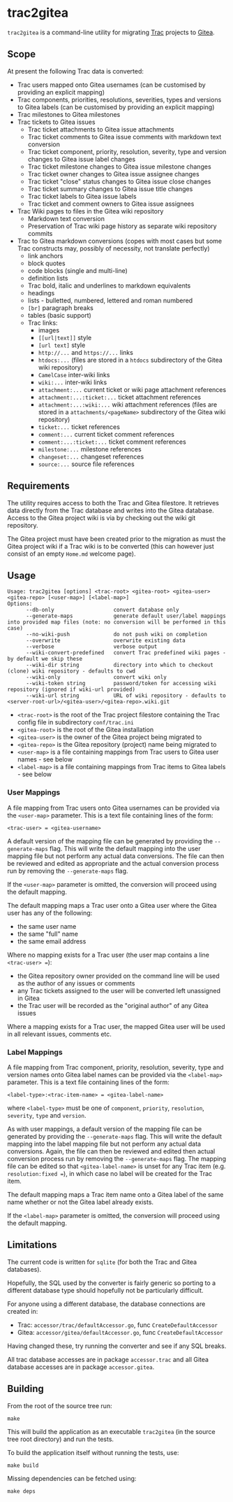 # trac2gitea

`trac2gitea` is a command-line utility for migrating [Trac](https://trac.edgewall.org/) projects to [Gitea](https://gitea.io/).

## Scope
At present the following Trac data is converted:
* Trac users mapped onto Gitea usernames (can be customised by providing an explicit mapping) 
* Trac components, priorities, resolutions, severities, types and versions to Gitea labels (can be customised by providing an explicit mapping)
* Trac milestones to Gitea milestones
* Trac tickets to Gitea issues
  * Trac ticket attachments to Gitea issue attachments
  * Trac ticket comments to Gitea issue comments with markdown text conversion
  * Trac ticket component, priority, resolution, severity, type and version changes to Gitea issue label changes
  * Trac ticket milestone changes to Gitea issue milestone changes
  * Trac ticket owner changes to Gitea issue assignee changes
  * Trac ticket "close" status changes to Gitea issue close changes
  * Trac ticket summary changes to Gitea issue title changes
  * Trac ticket labels to Gitea issue labels
  * Trac ticket and comment owners to Gitea issue assignees
* Trac Wiki pages to files in the Gitea wiki repository
  * Markdown text conversion
  * Preservation of Trac wiki page history as separate wiki repository commits
* Trac to Gitea markdown conversions (copes with most cases but some Trac constructs may, possibly of necessity, not translate perfectly)
  * link anchors
  * block quotes
  * code blocks (single and multi-line)
  * definition lists
  * Trac bold, italic and underlines to markdown equivalents
  * headings
  * lists - bulletted, numbered, lettered and roman numbered
  * `[br]` paragraph breaks
  * tables (basic support)
  * Trac links:
    * images
    * `[[url|text]]` style
    * `[url text]` style
    * `http://...` and `https://...` links
    * `htdocs:...` (files are stored in a `htdocs` subdirectory of the Gitea wiki repository)
    * `CamelCase` inter-wiki links
    * `wiki:...` inter-wiki links
    * `attachment:...` current ticket or wiki page attachment references
    * `attachment:...:ticket:...` ticket attachment references
    * `attachment:...:wiki:...` wiki attachment references (files are stored in a `attachments/<pageName>` subdirectory of the Gitea wiki repository)
    * `ticket:...` ticket references
    * `comment:...` current ticket comment references
    * `comment:...:ticket:...` ticket comment references
    * `milestone:...` milestone references
    * `changeset:...` changeset references
    * `source:...` source file references

## Requirements ##
The utility requires access to both the Trac and Gitea filestore.
It retrieves data directly from the Trac database and writes into the Gitea database.
Access to the Gitea project wiki is via by checking out the wiki git repository.

The Gitea project must have been created prior to the migration as must the Gitea project wiki if a Trac wiki is to be converted (this can however just consist of an empty `Home.md` welcome page).

## Usage
```
Usage: trac2gitea [options] <trac-root> <gitea-root> <gitea-user> <gitea-repo> [<user-map>] [<label-map>]
Options:
      --db-only                   convert database only
      --generate-maps             generate default user/label mappings into provided map files (note: no conversion will be performed in this case)
      --no-wiki-push              do not push wiki on completion
      --overwrite                 overwrite existing data
      --verbose                   verbose output
      --wiki-convert-predefined   convert Trac predefined wiki pages - by default we skip these
      --wiki-dir string           directory into which to checkout (clone) wiki repository - defaults to cwd
      --wiki-only                 convert wiki only
      --wiki-token string         password/token for accessing wiki repository (ignored if wiki-url provided)
      --wiki-url string           URL of wiki repository - defaults to <server-root-url>/<gitea-user>/<gitea-repo>.wiki.git
```

* `<trac-root>` is the root of the Trac project filestore containing the Trac config file in subdirectory `conf/trac.ini`
* `<gitea-root>` is the root of the Gitea installation
* `<gitea-user>` is the owner of the Gitea project being migrated to
* `<gitea-repo>` is the Gitea repository (project) name being migrated to
* `<user-map>` is a file containing mappings from Trac users to Gitea user names - see below
* `<label-map>` is a file containing mappings from Trac items to Gitea labels - see below

### User Mappings
A file mapping from Trac users onto Gitea usernames can be provided via the `<user-map>` parameter.
This is a text file containing lines of the form:
```
<trac-user> = <gitea-username>
```

A default version of the mapping file can be generated by providing the `--generate-maps` flag.
This will write the default mapping into the user mapping file but not perform any actual data conversions.
The file can then be reviewed and edited as appropriate and the actual conversion process run by removing the `--generate-maps` flag.

If the `<user-map>` parameter is omitted, the conversion will proceed using the default mapping.

The default mapping maps a Trac user onto a Gitea user where the Gitea user has any of the following:
* the same user name
* the same "full" name
* the same email address

Where no mapping exists for a Trac user (the user map contains a line `<trac-user> =`):
* the Gitea repository owner provided on the command line will be used as the author of any issues or comments
* any Trac tickets assigned to the user will be converted left unassigned in Gitea
* the Trac user will be recorded as the "original author" of any Gitea issues

Where a mapping exists for a Trac user, the mapped Gitea user will be used in all relevant issues, comments etc.

### Label Mappings
A file mapping from Trac component, priority, resolution, severity, type and version names onto Gitea label names can be provided via the `<label-map>` parameter.
This is a text file containing lines of the form: 
```
<label-type>:<trac-item-name> = <gitea-label-name>
```
where `<label-type>` must be one of `component`, `priority`, `resolution`, `severity`, `type` and `version`.

As with user mappings, a default version of the mapping file can be generated by providing the `--generate-maps` flag.
This will write the default mapping into the label mapping file but not perform any actual data conversions.
Again, the file can then be reviewed and edited then actual conversion process run by removing the `--generate-maps` flag.
The mapping file can be edited so that `<gitea-label-name>` is unset for any Trac item (e.g. `resolution:fixed =`), in which case no label will be created for the Trac item.

The default mapping maps a Trac item name onto a Gitea label of the same name whether or not the Gitea label already exists.

If the `<label-map>` parameter is omitted, the conversion will proceed using the default mapping.

## Limitations
The current code is written for `sqlite` (for both the Trac and Gitea databases).

Hopefully, the SQL used by the converter is fairly generic so porting to a different database type should hopefully not be particularly difficult.

For anyone using a different database, the database connections are created in:
  * Trac: `accessor/trac/defaultAccessor.go`, func `CreateDefaultAccessor`
  * Gitea: `accessor/gitea/defaultAccessor.go`, func `CreateDefaultAccessor`

Having changed these, try running the converter and see if any SQL breaks.

All trac database accesses are in package `accessor.trac` and all Gitea database accesses are in package `accessor.gitea`.

## Building
From the root of the source tree run:
```
make
```
This will build the application as an executable `trac2gitea` (in the source tree root directory) and run the tests.

To build the application itself without running the tests, use:
```
make build
```

Missing dependencies can be fetched using:
```
make deps
```